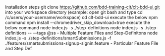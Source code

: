 Installation steps
git clone https://github.com/bdd-training-clt/clt-bdd-ui.git into your workspace directory (example: open git bash and type cd /c/users/your-username/workspace)
cd clt-bdd-ui
execute the below npm command
npm install --chromedriver_skip_download=true
execute the below command 
node index.js -s ./step-definitions
node index.js -s ./step-definitions -- --tags @ss - Multiple Feature Files and Step-Definitons
node index.js -s ./step-definitions/smartSubmissions.js -f ./features/smartsubmissions-signup-signin.feature - Particular Feature File and Step Def
